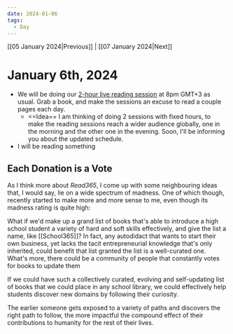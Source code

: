 ```yaml
---
date: 2024-01-06
tags:
  - Day
---
```


[[05 January 2024|Previous]] | [[07 January 2024|Next]]

# January 6th, 2024

- We will be doing our [2-hour live reading session](https://youtube.com/live/Ujb__JTqh1M?feature=share) at 8pm GMT+3 as usual. Grab a book, and make the sessions an excuse to read a couple pages each day.
	- ==Idea== I am thinking of doing 2 sessions with fixed hours, to make the reading sessions reach a wider audience globally, one in the morning and the other one in the evening. Soon, I'll be informing you about the updated schedule.
- I will be reading something 

## Each Donation is a Vote

As I think more about *Read365*, I come up with some neighbouring ideas that, I would say, lie on a wide spectrum of madness. One of which though, recently started to make more and more sense to me, even though its madness rating is quite high:

What if we'd make up a grand list of books that's able to introduce a high school student a variety of hard and soft skills effectively, and give the list a name, like [[School365]]? In fact, any autodidact that wants to start their own business, yet lacks the tacit entrepreneurial knowledge that's only inherited, could benefit that list granted the list is a well-curated one. What's more, there could be a community of people that constantly votes for books to update them

If we could have such a collectively curated, evolving and self-updating list of books that we could place in any school library, we could effectively help students discover new domains by following their curiosity.

The earlier someone gets exposed to a variety of paths and discovers the right path to follow, the more impactful the compound effect of their contributions to humanity for the rest of their lives.